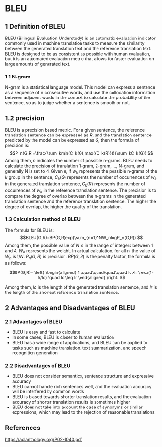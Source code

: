 # BLEU

## 1 Definition of BLEU
BLEU (Bilingual Evaluation Understudy) is an automatic evaluation indicator commonly used in machine translation tasks to measure the similarity between the generated translation text and the reference translation text. BLEU is designed to be as consistent as possible with human evaluation, but it is an automated evaluation metric that allows for faster evaluation on large amounts of generated text.
### 1.1 N-gram
N-gram is a statistical language model. This model can express a sentence as a sequence of n consecutive words, and use the collocation information between adjacent words in the context to calculate the probability of the sentence, so as to judge whether a sentence is smooth or not.
## 1.2 precision 
BLEU is a precision based metric. For a given sentence, the reference translation sentence can be expressed as $R$, and the translation sentence predicted by the model can be expressed as $G$, then the formula of precision is:
$$P_n(G,R)=\frac{\sum_kmin(C_k(G),max({C_k(R)})}{\sum_kC_k(G)}  $$
Among them, $n$ indicates the number of possible n-grams. BLEU needs to calculate the precision of translation 1-gram, 2-gram, ..., N-gram, and generally N is set to 4.
Given $n$, if $w_k$ represents the possible n-grams of the $k$ group in the sentence, $C_k(G)$ represents the number of occurrences of $w_k$ in the generated translation sentence, $C_k(R )$ represents the number of occurrences of $w_k$ in the reference translation sentence.
The precision is to compare the degree of overlap between the n-grams in the generated translation sentence and the reference translation sentence. The higher the degree of overlap, the higher the quality of the translation.
### 1.3 Calculation method of BLEU
The formula for BLEU is:
$$BLEU(G,R)=BP(G,R)exp(\sum_{n=1}^NW_nlogP_n(G,R)) $$
Among them, the possible value of $N$ is in the range of integers between 1 and 4.
$W_n$ represents the weight. In actual calculation, for all n, the value of $W_n$ is $1/N$.
$P_n(G,R)$ is precision.
$BP(G,R)$ is the penalty factor, the formula is as follows:
```math
BP(G,R)= \left{ \begin{aligned} 1 \quad\quad\quad\quad lc>lr \ exp(1-lr/lc) \quad lc \leq lr \end{aligned} \right. 
```
Among them, $lc$ is the length of the generated translation sentence, and $lr$ is the length of the shortest reference translation sentence.
## 2 Advantages and Disadvantages of BLEU
### 2.1 Advantages of BLEU
- BLEU is easy and fast to calculate
- In some cases, BLEU is closer to human evaluation
- BLEU has a wide range of applications, and BLEU can be applied to tasks such as machine translation, text summarization, and speech recognition generation
### 2.2 Disadvantages of BLEU
- BLEU does not consider semantics, sentence structure and expressive accuracy
- BLEU cannot handle rich sentences well, and the evaluation accuracy will be interfered by common words
- BLEU is biased towards shorter translation results, and the evaluation accuracy of shorter translation results is sometimes higher
- BLEU does not take into account the case of synonyms or similar expressions, which may lead to the rejection of reasonable translations
## References
https://aclanthology.org/P02-1040.pdf



